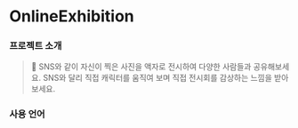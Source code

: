 # OnlineExhibition 

### 프로젝트 소개
> 📸 SNS와 같이 자신이 찍은 사진을 액자로 전시하여 다양한 사람들과 공유해보세요.
> SNS와 달리 직접 캐릭터를 움직여 보며 직접 전시회를 감상하는 느낌을 받아보세요.

### 사용 언어
